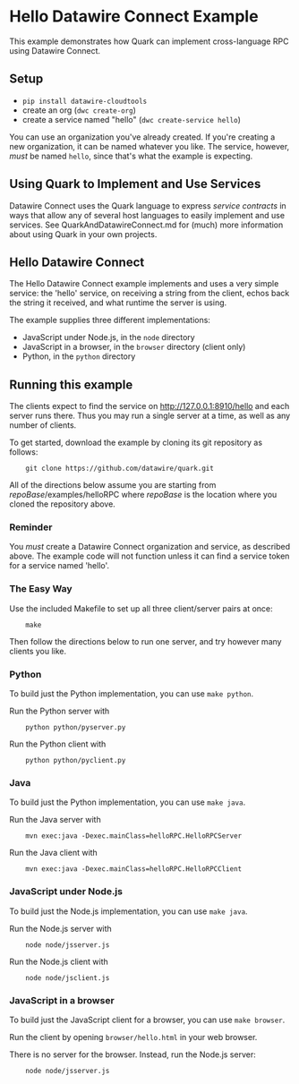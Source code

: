 # Hello Datawire Connect Example

This example demonstrates how Quark can implement cross-language RPC
using Datawire Connect.

## Setup

- `pip install datawire-cloudtools`
- create an org (`dwc create-org`)
- create a service named "hello" (`dwc create-service hello`)

You can use an organization you've already created. If you're creating
a new organization, it can be named whatever you like. The service,
however, _must_ be named `hello`, since that's what the example is 
expecting.

## Using Quark to Implement and Use Services

Datawire Connect uses the Quark language to express _service contracts_ in ways
that allow any of several host languages to easily implement and use services.
See QuarkAndDatawireConnect.md for (much) more information about using Quark in
your own projects.

## Hello Datawire Connect

The Hello Datawire Connect example implements and uses a very simple service:
the 'hello' service, on receiving a string from the client, echos back the string
it received, and what runtime the server is using.

The example supplies three different implementations:

- JavaScript under Node.js, in the `node` directory
- JavaScript in a browser, in the `browser` directory (client only)
- Python, in the `python` directory

## Running this example

The clients expect to find the service on http://127.0.0.1:8910/hello
and each server runs there. Thus you may run a single server at a
time, as well as any number of clients.

To get started, download the example by cloning its git repository as
follows:

        git clone https://github.com/datawire/quark.git

All of the directions below assume you are starting from
*repoBase*/examples/helloRPC where *repoBase* is the location where
you cloned the repository above.

### Reminder

You _must_ create a Datawire Connect organization and service, as described
above. The example code will not function unless it can find a service token
for a service named 'hello'.

### The Easy Way

Use the included Makefile to set up all three client/server pairs at once:

        make

Then follow the directions below to run one server, and try however many
clients you like.

### Python

To build just the Python implementation, you can use `make python`.

Run the Python server with

        python python/pyserver.py

Run the Python client with

        python python/pyclient.py

### Java

To build just the Python implementation, you can use `make java`.

Run the Java server with

        mvn exec:java -Dexec.mainClass=helloRPC.HelloRPCServer

Run the Java client with

        mvn exec:java -Dexec.mainClass=helloRPC.HelloRPCClient

### JavaScript under Node.js

To build just the Node.js implementation, you can use `make java`.

Run the Node.js server with

        node node/jsserver.js

Run the Node.js client with

        node node/jsclient.js

### JavaScript in a browser

To build just the JavaScript client for a browser, you can use `make browser`.

Run the client by opening `browser/hello.html` in your web browser.

There is no server for the browser. Instead, run the Node.js server:

        node node/jsserver.js
